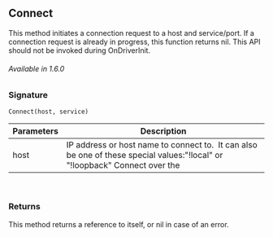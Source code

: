 
## Connect

This method initiates a connection request to a host and service/port. If a connection request is already in progress, this function returns nil. This API should not be invoked during OnDriverInit.

###### Available in 1.6.0


### Signature

`Connect(host, service)`


| Parameters | Description |
| --- | --- |
| host | IP address or host name to connect to.  It can also be one of these special values:"!local" or "!loopback" Connect over the | | loopback device service is the port number or a string with the service (e.g. 80 or "http").
 

### Returns

This method returns a reference to itself, or nil in case of an error.